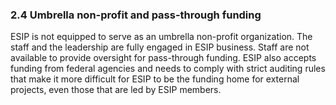 ### 2.4 Umbrella non-profit and pass-through funding
ESIP is not equipped to serve as an umbrella non-profit organization. The staff and the leadership are fully engaged in ESIP business. Staff are not available to provide oversight for pass-through funding. ESIP also accepts funding from federal agencies and needs to comply with strict auditing rules that make it more difficult for ESIP to be the funding home for external projects, even those that are led by ESIP members.
